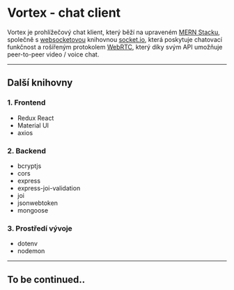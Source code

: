 # Vortex - chat client
Vortex je prohlížečový chat klient, který běží na upraveném [MERN Stacku](https://www.mongodb.com/mern-stack), společně s [websocketovou](https://en.wikipedia.org/wiki/WebSocket) knihovnou [socket.io](https://socket.io/), která poskytuje chatovací funkčnost a rošířeným protokolem [WebRTC](https://webrtc.org/), který díky svým API umožňuje peer-to-peer video / voice chat. 
***
## Další knihovny 

### 1. Frontend
+ Redux React
+ Material UI
+ axios

### 2. Backend
+ bcryptjs
+ cors
+ express
+ express-joi-validation
+ joi
+ jsonwebtoken
+ mongoose

### 3. Prostředí vývoje
+ dotenv
+ nodemon
***
## To be continued..
